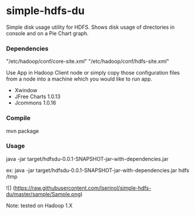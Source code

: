 # simple-hdfs-du

Simple disk usage utility for HDFS. Shows disk usage of directories in console and on a Pie Chart graph.

### Dependencies

"/etc/hadoop/conf/core-site.xml"
"/etc/hadoop/conf/hdfs-site.xml"

Use App in Hadoop Client node or simply copy those configuration files from a node into a machine which you would
like to run app.

 - Xwindow
 - JFree Charts 1.0.13
 - Jcommons 1.0.16
 
###  Compile
mvn package

### Usage
java -jar  target/hdfsdu-0.0.1-SNAPSHOT-jar-with-dependencies.jar <hdfs username> <hdfs directory>

ex:
java -jar  target/hdfsdu-0.0.1-SNAPSHOT-jar-with-dependencies.jar hdfs /tmp

![] (https://raw.githubusercontent.com/lserinol/simple-hdfs-du/master/sample/Sample.png)

Note: tested on Hadoop 1.X

